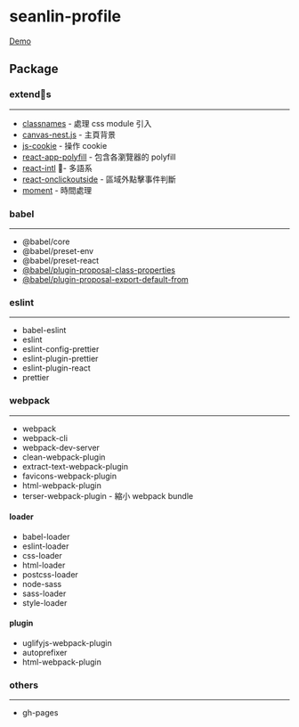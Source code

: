 # seanlin-profile
[Demo](https://seanlin05583.github.io/seanlin-profile/)

## **Package**
### **extends**
---
 - [classnames](https://github.com/JedWatson/classnames) - 處理 css module 引入
 - [canvas-nest.js](https://github.com/hustcc/canvas-nest.js) - 主頁背景
 - [js-cookie](https://github.com/js-cookie/js-cookie) - 操作 cookie
 - [react-app-polyfill](https://github.com/facebook/create-react-app/tree/master/packages/react-app-polyfill) - 包含各瀏覽器的 polyfill
 - [react-intl](https://github.com/formatjs/react-intl) - 多語系 
 - [react-onclickoutside](https://github.com/Pomax/react-onclickoutside) - 區域外點擊事件判斷
 - [moment](https://momentjs.com/) - 時間處理

### **babel**
---
 - @babel/core
 - @babel/preset-env
 - @babel/preset-react
 - [@babel/plugin-proposal-class-properties](https://babeljs.io/docs/en/babel-plugin-proposal-class-properties)
 - [@babel/plugin-proposal-export-default-from](https://babeljs.io/docs/en/babel-plugin-proposal-export-default-from)

### **eslint**
---
 - babel-eslint
 - eslint
 - eslint-config-prettier
 - eslint-plugin-prettier
 - eslint-plugin-react
 - prettier

### **webpack**
---
 - webpack
 - webpack-cli
 - webpack-dev-server
 - clean-webpack-plugin
 - extract-text-webpack-plugin
 - favicons-webpack-plugin
 - html-webpack-plugin
 - terser-webpack-plugin - 縮小 webpack bundle

#### loader
 - babel-loader
 - eslint-loader
 - css-loader
 - html-loader
 - postcss-loader
 - node-sass
 - sass-loader
 - style-loader

#### plugin
 - uglifyjs-webpack-plugin
 - autoprefixer
 - html-webpack-plugin

### **others**
---
 - gh-pages
